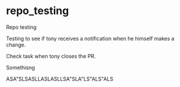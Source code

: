 # repo_testing
Repo testing

Testing to see if tony receives a notification when he himself makes a change.


Check task when tony closes the PR.

Somethisng








ASA"SLSASLLASLASLLSA"SLA"LS"ALS"ALS

